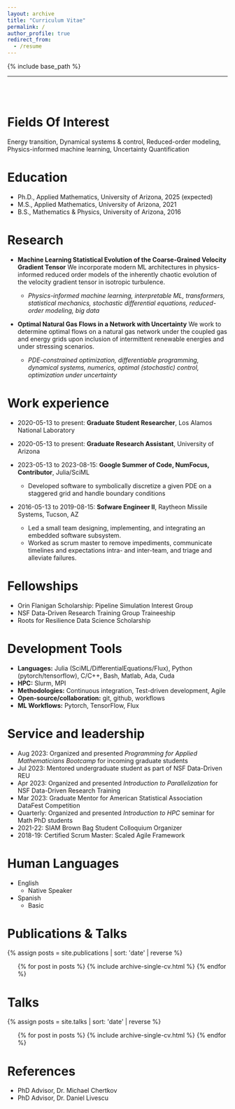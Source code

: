 ```yaml
---
layout: archive
title: "Curriculum Vitae"
permalink: /
author_profile: true
redirect_from:
  - /resume
---
```


{% include base_path %}

---

<br/><br/>

Fields Of Interest
======
Energy transition, Dynamical systems & control, Reduced-order modeling, Physics-informed machine learning, Uncertainty Quantification

Education
======
* Ph.D., Applied Mathematics, University of Arizona, 2025 (expected)
* M.S., Applied Mathematics, University of Arizona, 2021
* B.S., Mathematics & Physics, University of Arizona, 2016

Research
======
* __Machine Learning Statistical Evolution of the Coarse-Grained Velocity Gradient Tensor__
We incorporate modern ML architectures in physics-informed reduced order models of the inherently chaotic evolution of the velocity gradient tensor in isotropic turbulence.
  * *Physics-informed machine learning, interpretable ML, transformers, statistical mechanics, stochastic differential equations, reduced-order modeling, big data*

* __Optimal Natural Gas Flows in a Network with Uncertainty__
We work to determine optimal flows on a natural gas network under the coupled gas and energy grids upon inclusion of intermittent renewable energies and under stressing scenarios.
  * *PDE-constrained optimization, differentiable programming, dynamical systems, numerics, optimal (stochastic) control, optimization under uncertainty*

Work experience
======
* 2020-05-13 to present:  __Graduate Student Researcher__, Los Alamos National Laboratory
  
* 2020-05-13 to present: __Graduate Research Assistant__, University of Arizona

* 2023-05-13 to 2023-08-15: __Google Summer of Code, NumFocus, Contributor__, Julia/SciML
  * Developed software to symbolically discretize a given PDE on a staggered grid and handle boundary conditions

* 2016-05-13 to 2019-08-15: __Sofware Engineer II__, Raytheon Missile Systems, Tucson, AZ
  * Led a small team designing, implementing, and integrating an embedded software subsystem.
  * Worked as scrum master to remove impediments, communicate timelines and expectations intra- and inter-team, and triage and alleviate failures.

Fellowships
======
* Orin Flanigan Scholarship: Pipeline Simulation Interest Group
* NSF Data-Driven Research Training Group Traineeship
* Roots for Resilience Data Science Scholarship

Development Tools
======
* __Languages:__ Julia (SciML/DifferentialEquations/Flux), Python (pytorch/tensorflow), C/C++, Bash, Matlab, Ada, Cuda
* __HPC:__ Slurm, MPI
* __Methodologies:__ Continuous integration, Test-driven development, Agile
* __Open-source/collaboration:__ git, github, workflows
* __ML Workflows:__ Pytorch, TensorFlow, Flux

Service and leadership
======
* Aug 2023: Organized and presented _Programming for Applied Mathematicians Bootcamp_ for incoming graduate students
* Jul 2023: Mentored undergraduate student as part of NSF Data-Driven REU
* Apr 2023: Organized and presented _Introduction to Parallelization_ for NSF Data-Driven Research Training
* Mar 2023: Graduate Mentor for American Statistical Association DataFest Competition
* Quarterly: Organized and presented _Introduction to HPC_ seminar for Math PhD students
* 2021-22: SIAM Brown Bag Student Colloquium Organizer
* 2018-19: Certified Scrum Master: Scaled Agile Framework

Human Languages
======
* English
  * Native Speaker
* Spanish
  * Basic

Publications & Talks
======
{% assign posts = site.publications | sort: 'date' | reverse %}
  <ul>{% for post in posts %}
    {% include archive-single-cv.html %}
  {% endfor %}</ul>
  
Talks
======
{% assign posts = site.talks | sort: 'date' | reverse %}
  <ul>{% for post in posts %}
    {% include archive-single-cv.html %}
  {% endfor %}</ul>  

References
======
* PhD Advisor, Dr. Michael Chertkov
* PhD Advisor, Dr. Daniel Livescu